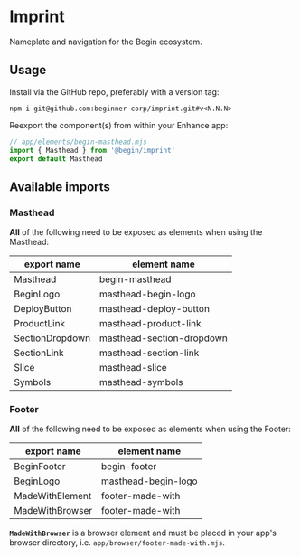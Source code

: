 # Imprint

Nameplate and navigation for the Begin ecosystem.

## Usage

Install via the GitHub repo, preferably with a version tag:

```shell
npm i git@github.com:beginner-corp/imprint.git#v<N.N.N>
```

Reexport the component(s) from within your Enhance app:

```js
// app/elements/begin-masthead.mjs
import { Masthead } from '@begin/imprint'
export default Masthead
```

## Available imports

### Masthead

**All** of the following need to be exposed as elements when using the Masthead:

| export name | element name |
|-|-|
| Masthead | begin-masthead |
| BeginLogo | masthead-begin-logo |
| DeployButton | masthead-deploy-button |
| ProductLink | masthead-product-link |
| SectionDropdown | masthead-section-dropdown |
| SectionLink | masthead-section-link |
| Slice | masthead-slice |
| Symbols | masthead-symbols |

### Footer

**All** of the following need to be exposed as elements when using the Footer:

| export name | element name |
|-|-|
| BeginFooter | begin-footer |
| BeginLogo | masthead-begin-logo |
| MadeWithElement | footer-made-with |
| MadeWithBrowser | footer-made-with |

**`MadeWithBrowser`** is a browser element and must be placed in your app's browser directory, i.e. `app/browser/footer-made-with.mjs`.

